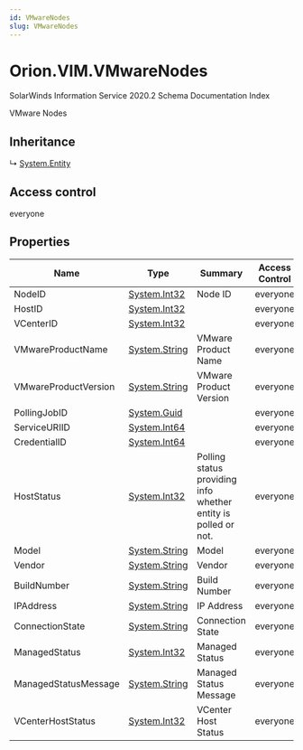 ```yaml
---
id: VMwareNodes
slug: VMwareNodes
---
```


# Orion.VIM.VMwareNodes

SolarWinds Information Service 2020.2 Schema Documentation Index

VMware Nodes

## Inheritance

↳ [System.Entity](./../System/Entity)

## Access control

everyone

## Properties

| Name | Type | Summary | Access Control |
| ------ | ------ | ------ | ------ |
| NodeID | [System.Int32](https://docs.microsoft.com/en-us/dotnet/api/system.int32) | Node ID | everyone |
| HostID | [System.Int32](https://docs.microsoft.com/en-us/dotnet/api/system.int32) |  | everyone |
| VCenterID | [System.Int32](https://docs.microsoft.com/en-us/dotnet/api/system.int32) |  | everyone |
| VMwareProductName | [System.String](https://docs.microsoft.com/en-us/dotnet/api/system.string) | VMware Product Name | everyone |
| VMwareProductVersion | [System.String](https://docs.microsoft.com/en-us/dotnet/api/system.string) | VMware Product Version | everyone |
| PollingJobID | [System.Guid](https://docs.microsoft.com/en-us/dotnet/api/system.guid) |  | everyone |
| ServiceURIID | [System.Int64](https://docs.microsoft.com/en-us/dotnet/api/system.int64) |  | everyone |
| CredentialID | [System.Int64](https://docs.microsoft.com/en-us/dotnet/api/system.int64) |  | everyone |
| HostStatus | [System.Int32](https://docs.microsoft.com/en-us/dotnet/api/system.int32) | Polling status providing info whether entity is polled or not. | everyone |
| Model | [System.String](https://docs.microsoft.com/en-us/dotnet/api/system.string) | Model | everyone |
| Vendor | [System.String](https://docs.microsoft.com/en-us/dotnet/api/system.string) | Vendor | everyone |
| BuildNumber | [System.String](https://docs.microsoft.com/en-us/dotnet/api/system.string) | Build Number | everyone |
| IPAddress | [System.String](https://docs.microsoft.com/en-us/dotnet/api/system.string) | IP Address | everyone |
| ConnectionState | [System.String](https://docs.microsoft.com/en-us/dotnet/api/system.string) | Connection State | everyone |
| ManagedStatus | [System.Int32](https://docs.microsoft.com/en-us/dotnet/api/system.int32) | Managed Status | everyone |
| ManagedStatusMessage | [System.String](https://docs.microsoft.com/en-us/dotnet/api/system.string) | Managed Status Message | everyone |
| VCenterHostStatus | [System.Int32](https://docs.microsoft.com/en-us/dotnet/api/system.int32) | VCenter Host Status | everyone |

